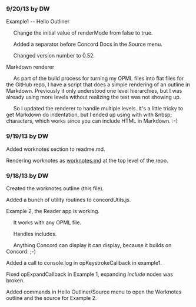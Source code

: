 ### 9/20/13 by DW

Example1 -- Hello Outliner

&nbsp;&nbsp;&nbsp;&nbsp;&nbsp;Change the initial value of renderMode from false to true.

&nbsp;&nbsp;&nbsp;&nbsp;&nbsp;Added a separator before Concord Docs in the Source menu.

&nbsp;&nbsp;&nbsp;&nbsp;&nbsp;Changed version number to 0.52.



Markdown renderer

&nbsp;&nbsp;&nbsp;&nbsp;&nbsp;As part of the build process for turning my OPML files into flat files for the GitHub repo, I have a script that does a simple rendering of an outline in Markdown. Previously it only understood one level hierarchies, but I was already using more levels without realizing the text was not showing up. 

&nbsp;&nbsp;&nbsp;&nbsp;&nbsp;So I updated the renderer to handle multiple levels. It's a little tricky to get Markdown do indentation, but I ended up using with with &amp;nbsp; characters, which works since you can include HTML in Markdown. :-)





### 9/19/13 by DW

Added worknotes section to readme.md.

Rendering worknotes as <a href="https://github.com/scripting/concord/blob/master/worknotes.md">worknotes.md</a> at the top level of the repo.



### 9/18/13 by DW

Created the worknotes outline (this file). 

Added a bunch of utility routines to concordUtils.js. 

Example 2, the Reader app is working. 

&nbsp;&nbsp;&nbsp;&nbsp;&nbsp;It works with any OPML file.

&nbsp;&nbsp;&nbsp;&nbsp;&nbsp;Handles includes. 

&nbsp;&nbsp;&nbsp;&nbsp;&nbsp;Anything Concord can display it can display, because it builds on Concord. ;-)



Added a call to console.log in opKeystrokeCallback in example1. 

Fixed opExpandCallback in Example 1, expanding <i>include</i> nodes was broken.

Added commands in Hello Outliner/Source menu to open the Worknotes outline and the source for Example 2.



